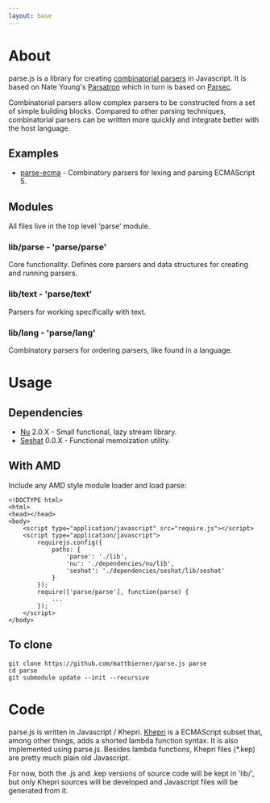 ```yaml
---
layout: base
---
```


# About #
parse.js is a library for creating [combinatorial parsers][CombinatorialParsers] in Javascript. 
It is based on Nate Young's [Parsatron][Parsatron] which in turn is based on
[Parsec][Parsec].

Combinatorial parsers allow complex parsers to be constructed from a set of simple
building blocks. Compared to other parsing techniques, combinatorial parsers
can be written more quickly and integrate better with the host language.


## Examples ##
* [parse-ecma][parseecma] - Combinatory parsers for lexing and parsing ECMAScript 5.

## Modules ##
All files live in the top level 'parse' module.

### lib/parse - 'parse/parse'
Core functionality. Defines core parsers and data structures for creating and
running parsers.

### lib/text - 'parse/text'
Parsers for working specifically with text.

### lib/lang - 'parse/lang'
Combinatory parsers for ordering parsers, like found in a language.


# Usage

## Dependencies
* [Nu][nu] 2.0.X - Small functional, lazy stream library.
* [Seshat][seshat] 0.0.X - Functional memoization utility.

## With AMD
Include any AMD style module loader and load parse:

    <!DOCTYPE html>
    <html>
    <head></head>
    <body>
        <script type="application/javascript" src="require.js"></script>
        <script type="application/javascript">
            requirejs.config({
                paths: {
                    'parse': './lib',
                    'nu': './dependencies/nu/lib',
                    'seshat': './dependencies/seshat/lib/seshat'
                }
            });
            require(['parse/parse'], function(parse) {
                ...
            });
        </script>
    </body>

## To clone ##
    git clone https://github.com/mattbierner/parse.js parse
    cd parse
    git submodule update --init --recursive

# Code #
parse.js is written in Javascript / Khepri. [Khepri][khepri] is a ECMAScript subset
that, among other things, adds a shorted lambda function syntax. It is also
implemented using parse.js. Besides lambda functions, Khepri files (*.kep) are
pretty much plain old Javascript.

For now, both the .js and .kep versions of source code will be kept in 'lib/',
but only Khepri sources will be developed and Javascript files will be
generated from it.



[CombinatorialParsers]: http://en.wikipedia.org/wiki/Parser_combinator
[Parsatron]: https://github.com/youngnh/parsatron
[Parsec]: http://legacy.cs.uu.nl/daan/parsec.html
[parseecma]: https://github.com/mattbierner/parse-ecma
[khepri]: https://github.com/mattbierner/khepri
[nu]: https://github.com/mattbierner/nu
[seshat]: https://github.com/mattbierner/seshat